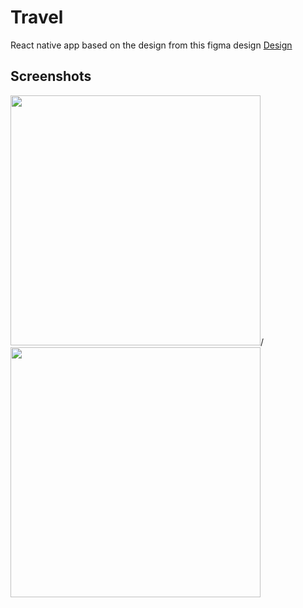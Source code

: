 # Travel
React native app based on the design from this figma design [Design](https://www.figma.com/file/pjHG7bwiYQHoWzjDI84pu2/Travel-App-UI?node-id=0%3A1)

## Screenshots

<img src="https://user-images.githubusercontent.com/90146972/163682581-a6405d96-dbe6-4518-ac93-d8203a90162b.png" width='400' />/
<img src="https://user-images.githubusercontent.com/90146972/163682573-d4b32fa3-5633-4b8d-b080-e586891e3f79.png" width='400'  />

